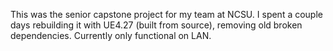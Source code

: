 This was the senior capstone project for my team at NCSU. I spent a couple days rebuilding it with UE4.27 (built from source), removing old broken dependencies. Currently only functional on LAN.